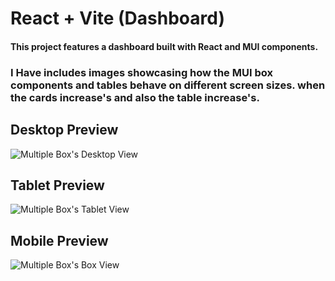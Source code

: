 # React + Vite (Dashboard)

#### This project features a dashboard built with React and MUI components. 

### I Have includes images showcasing how the MUI box components and tables behave on different screen sizes. when the cards increase's and also the table increase's.

## Desktop Preview

![Multiple Box's Desktop View](https://github.com/HASSAN-TANOLI/DashboardTask/assets/37947841/5ddb86df-cc2c-41b9-b4bd-e5704cee3d44)

## Tablet Preview

![Multiple Box's Tablet View](https://github.com/HASSAN-TANOLI/DashboardTask/assets/37947841/7f08f2fa-8044-4c45-8f30-1a2a3369c726)

## Mobile Preview

![Multiple Box's Box View](https://github.com/HASSAN-TANOLI/DashboardTask/assets/37947841/762ec12a-dab8-4a91-9fad-7814380e9c4d)

